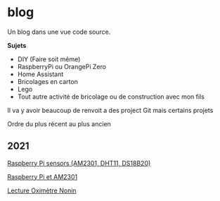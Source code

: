 # blog

Un blog dans une vue code source.

__Sujets__
* DIY (Faire soit même)
* RaspberryPi ou OrangePi Zero
* Home Assistant
* Bricolages en carton
* Lego
* Tout autre activité de bricolage ou de construction avec mon fils

Il va y avoir beaucoup de renvoit a des project Git mais certains projets

Ordre du plus récent au plus ancien

## 2021

[Raspberry Pi sensors (AM2301, DHT11, DS18B20)](https://github.com/jingl3s/raspberry_pi_sensors)

[Raspberry Pi et AM2301](https://github.com/jingl3s/raspberry_pi_DHT21-AM2301/blob/master/README.md)

[Lecture Oximètre Nonin](https://github.com/jingl3s/NoninPulseOx)